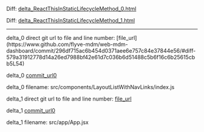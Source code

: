 Diff: [delta_ReactThisInStaticLifecycleMethod_0.html](./delta_ReactThisInStaticLifecycleMethod_0.html)

Diff: [delta_ReactThisInStaticLifecycleMethod_1.html](./delta_ReactThisInStaticLifecycleMethod_1.html)

<hr>
delta_0 direct git url to file and line number: [file_url](https://www.github.com/flyve-mdm/web-mdm-dashboard/commit/296df715ac6b454d0371aee6e757c84e37844e56/#diff-579a31912778d14a26ed7988bf42e61d7c036b6d51488c5b6f16c6b25615cbb5L54)

delta_0 [commit_url0](https://www.github.com/flyve-mdm/web-mdm-dashboard/commit/296df715ac6b454d0371aee6e757c84e37844e56)

delta_0 filename: src/components/LayoutListWithNavLinks/index.js



delta_1 direct git url to file and line number: [file_url](https://www.github.com/cerner/terra-dev-site/commit/abccc304778f6ae194608cff887783039f1c6433/#diff-68c0c41a10a67abdb4aaff1e9c8a1c61e15f69d80e214ab1e1ac674f1f995ecdL101)

delta_1 [commit_url0](https://www.github.com/cerner/terra-dev-site/commit/abccc304778f6ae194608cff887783039f1c6433)

delta_1 filename: src/app/App.jsx




